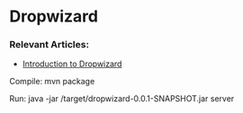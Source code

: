 # Dropwizard

### Relevant Articles:

- [Introduction to Dropwizard](https://www.baeldung.com/java-dropwizard)

Compile:
mvn package

Run:
java -jar /target/dropwizard-0.0.1-SNAPSHOT.jar server
